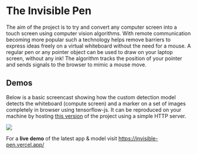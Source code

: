 # The Invisible Pen

The aim of the project is to try and convert any computer screen into a touch screen using computer vision algorithms. With remote communication becoming more popular such a technology helps remove barriers to express ideas freely on a virtual whiteboard without the need for a mouse. A regular pen or any pointer object can be used to draw on your laptop screen, without any ink! The algorithm tracks the position of your pointer and sends signals to the browser to mimic a mouse move.

## Demos

Below is a basic screencast showing how the custom detection model detects the whiteboard (compute screen) and a marker on a set of images completely in browser using tensorflow-js. It can be reproduced on your machine by hosting [this version](https://github.com/Nithanaroy/invisible_pen/blob/0853ec31644213fd57a40fa03ff28e35ea2199da/static-wb-detection.html) of the project using a simple HTTP server.

<a href="https://youtu.be/nt8XFkXnr5w" target="_blank"><img src="https://i.imgur.com/2zHNkgM.jpg"/></a>

For a **live demo** of the latest app & model visit https://invisible-pen.vercel.app/
